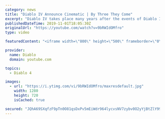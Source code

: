 ```yaml
---
category: news
title: "Diablo IV Announce Cinematic | By Three They Come"
excerpt: "Diablo IV takes place many years after the events of Diablo III, after millions have been slaughtered by the actions of the High Heavens and Burning Hells alike."
publishedDateTime: 2019-11-01T18:05:30Z
originalUrl: "https://youtube.com/watch?v=9bRWIdOMfro"
type: video

featuredContent: "<iframe width=\"800\" height=\"500\" frameborder=\"0\" src=\"https://www.youtube.com/embed/9bRWIdOMfro\" allow=\"accelerometer; autoplay; encrypted-media; gyroscope; picture-in-picture\" allowfullscreen></iframe>"

provider:
  name: Diablo
  domain: youtube.com

topics:
  - Diablo 4

images:
  - url: "https://i.ytimg.com/vi/9bRWIdOMfro/maxresdefault.jpg"
    width: 1280
    height: 720
    isCached: true

secured: "JQhA69SXqfzF9pTn0O81qsDxPv5mEiWdr964lycvsNV7zybv0O2yYjBtZlY99hBKDxkbYQuM7DuV8A5+AMHs9rToRSM94C7+daUYUb0UHQ8QsLkABFjt2DHcP4hx9fcWgehGdvoF5+cWQp6CfxaVTn6MR/QyZ/UxTUfdHsLeDUzME5QoN/sgCLU6l7aYYmq3IoGt3Wa7XkTtqGR19HChqln9CtiWOE6DOY1kQ5Dh+ItuvfRhYvw4KQp/zNj0h2N4Zw4bRacb9+DzYkuLUBYZok5w7q2xQppQ/NJQS2uRCsWpObC0wBUdsGuJfj6mUlk/EJVUw79jTvmTYED6Xatns/BtDwyWX67ZaMutukTJZQt7VQ8WcYqYOouh+cYXA52hVGRpL69155L+JHadKXUAwVPoftZHwsyLxo4EJq+gVGM85WvxIc8mmqaBVg6cjK0x;xUm7DCZkI4DfSnvO3/AfbQ=="
---
```


